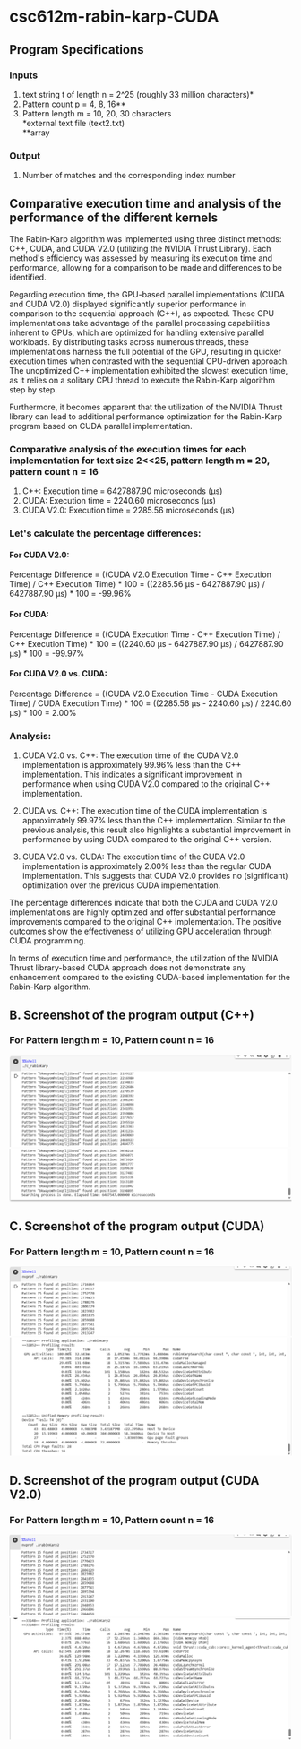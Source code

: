 # csc612m-rabin-karp-CUDA

## Program Specifications
### Inputs
1. text string t of length n = 2^25 (roughly 33 million characters)*
2. Pattern count p = 4, 8, 16**
3. Pattern length m = 10, 20, 30 characters
 <br />  *external text file (text2.txt)
 <br />  **array 

### Output
1. Number of matches and the corresponding index number

## Comparative execution time and analysis of the performance of the different kernels
The Rabin-Karp algorithm was implemented using three distinct methods: C++, CUDA, and CUDA V2.0 (utilizing the NVIDIA Thrust Library). Each method's efficiency was assessed by measuring its execution time and performance, allowing for a comparison to be made and differences to be identified.

Regarding execution time, the GPU-based parallel implementations (CUDA and CUDA V2.0) displayed significantly superior performance in comparison to the sequential approach (C++), as expected. These GPU implementations take advantage of the parallel processing capabilities inherent to GPUs, which are optimized for handling extensive parallel workloads. By distributing tasks across numerous threads, these implementations harness the full potential of the GPU, resulting in quicker execution times when contrasted with the sequential CPU-driven approach. The unoptimized C++ implementation exhibited the slowest execution time, as it relies on a solitary CPU thread to execute the Rabin-Karp algorithm step by step.

Furthermore, it becomes apparent that the utilization of the NVIDIA Thrust library can lead to additional performance optimization for the Rabin-Karp program based on CUDA parallel implementation.

### Comparative analysis of the execution times for each implementation for text size 2<<25, pattern length m = 20, pattern count n = 16
1. C++: Execution time = 6427887.90 microseconds (μs)
2. CUDA: Execution time = 2240.60 microseconds (μs)
3. CUDA V2.0: Execution time = 2285.56 microseconds (μs)

### Let's calculate the percentage differences:

#### For CUDA V2.0: <br />
Percentage Difference = ((CUDA V2.0 Execution Time - C++ Execution Time) / C++ Execution Time) * 100 = ((2285.56 μs - 6427887.90 μs) / 6427887.90 μs) * 100 = -99.96%

#### For CUDA: <br />
Percentage Difference = ((CUDA Execution Time - C++ Execution Time) / C++ Execution Time) * 100 = ((2240.60 μs - 6427887.90 μs) / 6427887.90 μs) * 100 = -99.97%

#### For CUDA V2.0 vs. CUDA: <br />
Percentage Difference = ((CUDA V2.0 Execution Time - CUDA Execution Time) / CUDA Execution Time) * 100 = ((2285.56 μs - 2240.60 μs) / 2240.60 μs) * 100 = 2.00%



### Analysis:

1. CUDA V2.0 vs. C++:
   The execution time of the CUDA V2.0 implementation is approximately 99.96% less than the C++ implementation. This indicates a significant improvement in performance when using CUDA V2.0 compared to the original C++ implementation.

2. CUDA vs. C++:
   The execution time of the CUDA implementation is approximately 99.97% less than the C++ implementation. Similar to the previous analysis, this result also highlights a substantial improvement in performance by using CUDA compared to the original C++ version.

3. CUDA V2.0 vs. CUDA:
   The execution time of the CUDA V2.0 implementation is approximately 2.00% less than the regular CUDA implementation. This suggests that CUDA V2.0 provides no (significant) optimization over the previous CUDA implementation.

The percentage differences indicate that both the CUDA and CUDA V2.0 implementations are highly optimized and offer substantial performance improvements compared to the original C++ implementation. The positive outcomes show the effectiveness of utilizing GPU acceleration through CUDA programming.

In terms of execution time and performance, the utilization of the NVIDIA Thrust library-based CUDA approach does not demonstrate any enhancement compared to the existing CUDA-based implementation for the Rabin-Karp algorithm.

## B. Screenshot of the program output (C++)
### For Pattern length m = 10, Pattern count n = 16
![Colab C++ Screenshot](https://github.com/jmsarmiento11/csc612m-rabin-karp-CUDA/blob/9a320f26bb5392efb5dc6030faf35f995c524359/RK%20C1.png)
![Colab C++ Screenshot](https://github.com/jmsarmiento11/csc612m-rabin-karp-CUDA/blob/9a320f26bb5392efb5dc6030faf35f995c524359/RK%20C1b.png)


## C. Screenshot of the program output (CUDA)
### For Pattern length m = 10, Pattern count n = 16
![Colab CUDA Screenshot](https://github.com/jmsarmiento11/csc612m-rabin-karp-CUDA/blob/9a320f26bb5392efb5dc6030faf35f995c524359/RK%20CUDA1a.png)
![Colab CUDA Screenshot](https://github.com/jmsarmiento11/csc612m-rabin-karp-CUDA/blob/9a320f26bb5392efb5dc6030faf35f995c524359/RK%20CUDA1b.png)


## D. Screenshot of the program output (CUDA V2.0)
### For Pattern length m = 10, Pattern count n = 16
![Colab CUDA V2.0 Screenshot](https://github.com/jmsarmiento11/csc612m-rabin-karp-CUDA/blob/9a320f26bb5392efb5dc6030faf35f995c524359/RK%20CUDA2%201a.png)
![Colab CUDA V2.0 Screenshot](https://github.com/jmsarmiento11/csc612m-rabin-karp-CUDA/blob/9a320f26bb5392efb5dc6030faf35f995c524359/RK%20CUDA2%201b.png)
